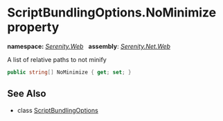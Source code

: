 # ScriptBundlingOptions.NoMinimize property
**namespace:** *[Serenity.Web](../../README.md#serenity.web-namespace)*   **assembly**: *[Serenity.Net.Web](../../README.md)*

A list of relative paths to not minify

```csharp
public string[] NoMinimize { get; set; }
```

## See Also

* class [ScriptBundlingOptions](../ScriptBundlingOptions.md)